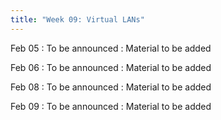 ```yaml
---
title: "Week 09: Virtual LANs"
---
```


Feb 05
: To be announced
  : Material to be added

Feb 06
: To be announced
  : Material to be added

Feb 08
: To be announced
  : Material to be added

Feb 09
: To be announced
  : Material to be added

